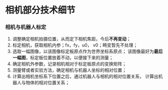 # 相机部分技术细节

### 相机与机器人标定
  1. 调整确定相机拍摄位置，从而定下相机焦距，今后**不再变动**；
  2. 标定相机，获取相机内参；fx，fy，u0， v0；畸变暂先不处理；
  3. 选取一幅图像，以该图像标定板原点作为世界坐标系原点；
      该图像最好为**最后一幅图**，标定板位置放着不动，以便接下来的测量；
  4. 确定相机外参数，记录相机相对于标定板原点的变换矩阵；
  5. 测量臂或者实验方法，确定相机与机器人坐标的相对位置；
  6. 计算出相机坐标系下位置之后，通过机器人与相机的相对位置关系，
      计算出机器人与物体的相对位置关系；
